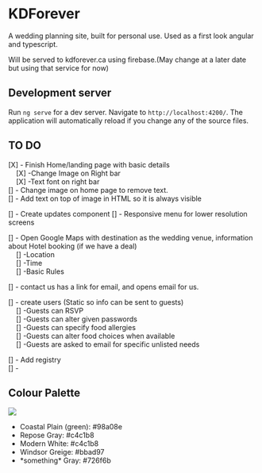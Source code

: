 # KDForever
A wedding planning site, built for personal use. Used as a first look angular and typescript.

Will be served to kdforever.ca using firebase.(May change at a later date but using that service for now)

## Development server

Run `ng serve` for a dev server. Navigate to `http://localhost:4200/`. The application will automatically reload if you change any of the source files.

## TO DO
[X] - Finish Home/landing page with basic details<br>
&nbsp;&nbsp;&nbsp;&nbsp;[X] -Change Image on Right bar<br>
&nbsp;&nbsp;&nbsp;&nbsp;[X] -Text font on right bar<br>
[] - Change image on home page to remove text.<br>
  [] - Add text on top of image in HTML so it is always visible<br>

[] - Create updates component
[] - Responsive menu for lower resolution screens <br>

[] - Open Google Maps with destination as the wedding venue, information about Hotel booking (if we have a deal)<br>
&nbsp;&nbsp;&nbsp;&nbsp;[] -Location<br>
&nbsp;&nbsp;&nbsp;&nbsp;[] -Time<br>
&nbsp;&nbsp;&nbsp;&nbsp;[] -Basic Rules<br>

[] - contact us has a link for email, and opens email for us.<br>

[] - create users (Static so info can be sent to guests)<br>
&nbsp;&nbsp;&nbsp;&nbsp;[] -Guests can RSVP<br>
&nbsp;&nbsp;&nbsp;&nbsp;[] -Guests can alter given passwords<br>
&nbsp;&nbsp;&nbsp;&nbsp;[] -Guests can specify food allergies<br>
&nbsp;&nbsp;&nbsp;&nbsp;[] -Guests can alter food choices when available<br>
&nbsp;&nbsp;&nbsp;&nbsp;[] -Guests are asked to email for specific unlisted needs<br>

[] - Add registry<br>
[] - <br>


## Colour Palette
<img src='https://scontent.fybz1-1.fna.fbcdn.net/v/t1.15752-9/319714290_688962852826551_4310894208176450952_n.png?_nc_cat=102&ccb=1-7&_nc_sid=aee45a&_nc_ohc=WA-R5xUd9r0AX9PPFJV&_nc_ht=scontent.fybz1-1.fna&oh=03_AdTYIsyNbC5oGheFEH9kw92RCH0pvmfP_Rf26aXoQesg3Q&oe=63C827C2'>
<br>
<ul>
  <li>Coastal Plain (green): #98a08e</li>
  <li>Repose Gray: #c4c1b8</li>
  <li>Modern White: #c4c1b8</li>
  <li>Windsor Greige: #bbad97</li>
  <li>*something* Gray: #726f6b</li>
</ul>
